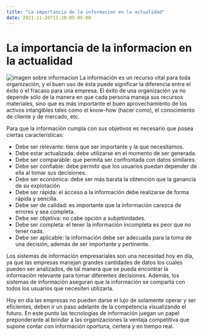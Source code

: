 ```yaml
---
title: "La importancia de la informacion en la actualidad"
date: 2021-11-26T11:20:05-05:00
---
```

# La importancia de la informacion en la actualidad
![imagen sobre informacion](https://mundopymes.org/wp-content/uploads/2017/03/tecnologia-informacion.jpg)
La información es un recurso vital para toda organización, y el buen uso de ésta puede significar la diferencia entre el éxito o el fracaso para una empresa. El éxito de una organización ya  no depende sólo de la manera en que cada persona maneja sus recursos materiales, sino que es más importante el buen aprovechamiento de los activos intangibles tales como el know-how (hacer como), el conocimiento de cliente y de mercado, etc.

Para que la información cumpla con sus objetivos es necesario que posea ciertas características:

- Debe ser relevante: tiene que ser importante y la que necesitamos.
- Debe estar actualizada: debe utilizarse en el momento de ser generada.
- Debe ser comparable: que permita ser confrontada con datos similares.
- Debe ser confiable: debe permitir que los usuarios puedan depender de ella al tomar sus decisiones.
- Debe ser económica: debe ser más barata la obtención que la ganancia de su explotación
- Debe ser rápida: el acceso a la información debe realizarse de forma rápida y sencilla.
- Debe ser de calidad: es importante que la información carezca de errores y sea completa.
- Debe ser objetiva: no cabe opción a subjetividades.
- Debe ser completa: el tener la información incompleta es peor que no tener nada.
- Debe ser aplicable: la información debe ser adecuada para la toma de una decisión, además de ser importante y pertinente.

Los sistemas de información empresariales son una necesidad hoy en día, ya que las empresas manejan grandes cantidades de datos los cuales pueden ser analizados, de tal manera que se pueda encontrar la información relevante para tomar diferentes decisiones. Además, los sistemas de información aseguran que la información se comparta con todos los usuarios que necesiten utilizarla.

Hoy en día las empresas no pueden darse el lujo de solamente operar y ser eficientes, deben ir un paso adelante de la competencia visualizando el futuro. En este punto las tecnologías de información juegan un papel preponderante al brindar a las organizaciones la ventaja competitiva que supone contar con información oportuna, certera y en tiempo real.